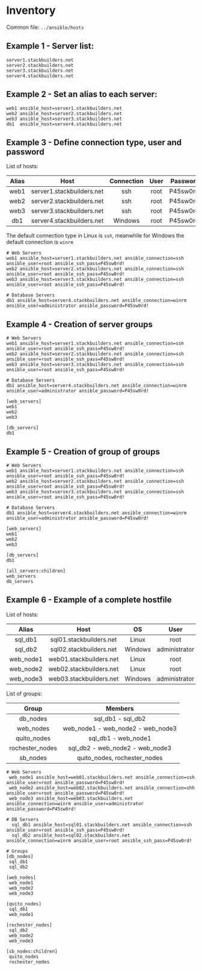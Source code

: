 # Inventory 

Common file: `../ansible/hosts`

## Example 1 - Server list:

```
server1.stackbuilders.net
server2.stackbuilders.net
server3.stackbuilders.net
server4.stackbuilders.net
```
## Example 2 - Set an alias to each server:

```
web1 ansible_host=server1.stackbuilders.net 
web2 ansible_host=server2.stackbuilders.net
web3 ansible_host=server3.stackbuilders.net
db1  ansible_host=server4.stackbuilders.net
```

## Example 3 - Define connection type, user and password

List of hosts:


| Alias | Host | Connection | User | Password |
|:-----:|:-------------------------:|:----------:|:----:|:---------:|
| web1 | server1.stackbuilders.net | ssh | root | P45sw0rd! |
| web2 | server2.stackbuilders.net | ssh | root | P45sw0rd! |
| web3 | server3.stackbuilders.net | ssh | root | P45sw0rd! |
| db1 | server4.stackbuilders.net | Windows | root | P45sw0rd! |

The default connection type in Linux is `ssh`, meanwhile for Windows
the default connection is `winrm` 

```
# Web Servers
web1 ansible_host=server1.stackbuilders.net ansible_connection=ssh ansible_user=root ansible_ssh_pass=P45sw0rd!
web2 ansible_host=server2.stackbuilders.net ansible_connection=ssh ansible_user=root ansible_ssh_pass=P45sw0rd!
web3 ansible_host=server3.stackbuilders.net ansible_connection=ssh ansible_user=root ansible_ssh_pass=P45sw0rd!

# Database Servers
db1 ansible_host=server4.stackbuilders.net ansible_connection=winrm ansible_user=administrator ansible_password=P45sw0rd!
```

## Example 4 - Creation of server groups

```
# Web Servers
web1 ansible_host=server1.stackbuilders.net ansible_connection=ssh ansible_user=root ansible_ssh_pass=P45sw0rd!
web2 ansible_host=server2.stackbuilders.net ansible_connection=ssh ansible_user=root ansible_ssh_pass=P45sw0rd!
web3 ansible_host=server3.stackbuilders.net ansible_connection=ssh ansible_user=root ansible_ssh_pass=P45sw0rd!

# Database Servers
db1 ansible_host=server4.stackbuilders.net ansible_connection=winrm ansible_user=administrator ansible_password=P45sw0rd!

[web_servers]
web1
web2
web3

[db_servers]
db1
```
## Example 5 - Creation of group of groups

```
# Web Servers
web1 ansible_host=server1.stackbuilders.net ansible_connection=ssh ansible_user=root ansible_ssh_pass=P45sw0rd!
web2 ansible_host=server2.stackbuilders.net ansible_connection=ssh ansible_user=root ansible_ssh_pass=P45sw0rd!
web3 ansible_host=server3.stackbuilders.net ansible_connection=ssh ansible_user=root ansible_ssh_pass=P45sw0rd!

# Database Servers
db1 ansible_host=server4.stackbuilders.net ansible_connection=winrm ansible_user=administrator ansible_password=P45sw0rd!

[web_servers]
web1
web2
web3

[db_servers]
db1

[all_servers:children]
web_servers
db_servers
```

## Example 6 - Example of a complete hostfile

List of hosts:

| Alias | Host | OS | User | Password |
|:---------:|:-------------------------:|:---------:|:---------------:|:-----------:|
| sql_db1 | sql01.stackbuilders.net | Linux | root | P45sw0rd! |
| sql_db2 | sql02.stackbuilders.net | Windows | administrator | P45sw0rd! |
| web_node1 | web01.stackbuilders.net | Linux | root | P45sw0rd! |
| web_node2 | web02.stackbuilders.net | Linux | root | P45sw0rd! |
| web_node3 | web03.stackbuilders.net | Windows | administrator | P45sw0rd! |

List of groups:

| Group | Members |
|:---------------:|:---------------------------------:|
| db_nodes | sql_db1 - sql_db2 |
| web_nodes | web_node1 - web_node2 - web_node3 |
| quito_nodes | sql_db1 - web_node1 |
| rochester_nodes | sql_db2 - web_node2 - web_node3 |
| sb_nodes | quito_nodes, rochester_nodes |

```
# Web Servers
 web_node1 ansible_host=web01.stackbuilders.net ansible_connection=ssh ansible_user=root ansible_password=P45sw0rd!
 web_node2 ansible_host=web02.stackbuilders.net ansible_connection=shh ansible_user=root ansible_password=P45sw0rd!
 web_node3 ansible_host=web03.stackbuilders.net ansible_connection=winrm ansible_user=administrator ansible_password=P45sw0rd!

# DB Servers
  sql_db1 ansible_host=sql01.stackbuilders.net ansible_connection=ssh ansible_user=root ansible_ssh_pass=P45sw0rd!
  sql_db2 ansible_host=sql02.stackbuilders.net ansible_connection=winrm ansible_user=root ansible_ssh_pass=P45sw0rd!

# Groups
[db_nodes]
 sql_db1
 sql_db2

[web_nodes]
 web_node1
 web_node2
 web_node3

[quito_nodes]
 sql_db1
 web_node1

[rochester_nodes]
 sql_db2
 web_node2
 web_node3

[sb_nodes:children]
 quito_nodes
 rochester_nodes

```























